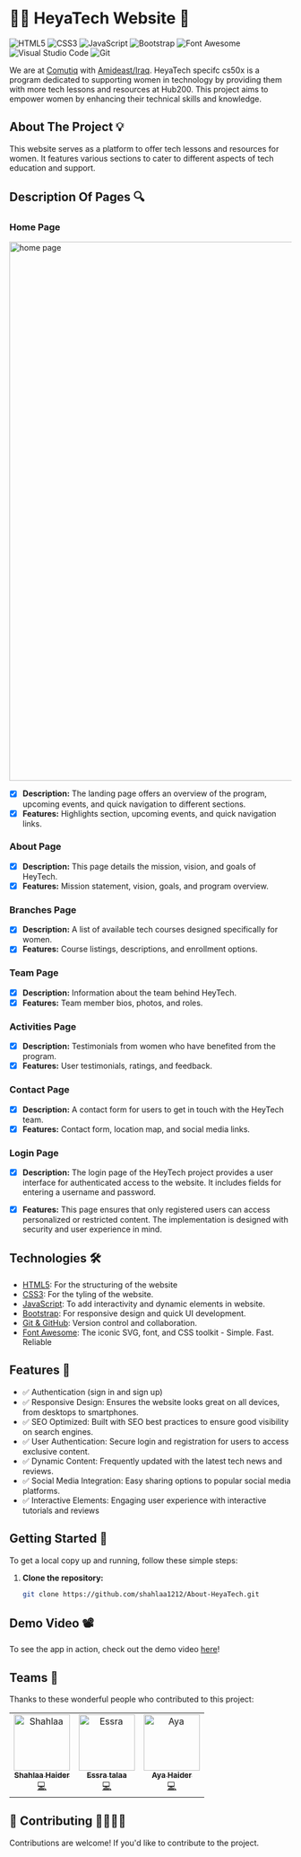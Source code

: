 # 👋🏻 HeyaTech Website 🚀
![HTML5](https://img.shields.io/badge/HTML5-E34F26?style=for-the-badge&logo=html5&logoColor=white) ![CSS3](https://img.shields.io/badge/css3-%231572B6.svg?style=for-the-badge&logo=css3&logoColor=white) ![JavaScript](https://img.shields.io/badge/JavaScript-323330?style=for-the-badge&logo=javascript&logoColor=F7DF1E) ![Bootstrap](https://img.shields.io/badge/bootstrap-%238511FA.svg?style=for-the-badge&logo=bootstrap&logoColor=white) ![Font Awesome](https://img.shields.io/badge/Font%20Awesome-538DD7.svg?style=for-the-badge&logo=Font-Awesome&logoColor=white) ![Visual Studio Code](https://img.shields.io/badge/Visual%20Studio%20Code-0078d7.svg?style=for-the-badge&logo=visual-studio-code&logoColor=white) ![Git](https://img.shields.io/badge/git-%23F05033.svg?style=for-the-badge&logo=git&logoColor=white) 

We are at [Comutiq](https://www.linkedin.com/company/computiq/) with [Amideast/Iraq](https://www.linkedin.com/company/amideast-iraq/). HeyaTech specifc cs50x is a program dedicated to supporting women in technology by providing them with more tech lessons and resources at Hub200. This project aims to empower women by enhancing their technical skills and knowledge.

## About The Project 💡 
This website serves as a platform to offer tech lessons and resources for women. It features various sections to cater to different aspects of tech education and support.

## Description Of Pages 🔍

### Home Page 
<img width="960" alt="home page" src="https://github.com/shahlaa1212/About-HeyTech/assets/74646502/cf7da528-e6ff-40e7-ab73-34391e3dbe1c">

- [x] **Description:** The landing page offers an overview of the program, upcoming events, and quick navigation to different sections.
- [x] **Features:** Highlights section, upcoming events, and quick navigation links.

### About Page 
- [x] **Description:** This page details the mission, vision, and goals of HeyTech.
- [x] **Features:** Mission statement, vision, goals, and program overview.

### Branches Page 
- [x] **Description:** A list of available tech courses designed specifically for women.
- [x] **Features:** Course listings, descriptions, and enrollment options.

### Team Page 
- [x] **Description:** Information about the team behind HeyTech.
- [x] **Features:** Team member bios, photos, and roles.

### Activities Page 
- [x] **Description:** Testimonials from women who have benefited from the program.
- [x] **Features:** User testimonials, ratings, and feedback.

### Contact Page 
- [x] **Description:** A contact form for users to get in touch with the HeyTech team.
- [x] **Features:** Contact form, location map, and social media links.
 
### Login Page 
- [x] **Description:** The login page of the HeyTech project provides a user interface for authenticated access to the website. It includes fields for entering a username and password.
- [x] **Features:** This page ensures that only registered users can access personalized or restricted content. The implementation is designed with security and user experience in mind.
  

## Technologies 🛠 
- [HTML5](https://www.w3schools.com/html/): For the structuring of the website
- [CSS3](https://www.w3schools.com/css/): For the tyling of the website.
- [JavaScript](https://www.w3schools.com/js/): To add interactivity and dynamic elements in website.
- [Bootstrap](https://getbootstrap.com/): For responsive design and quick UI development.
- [Git & GitHub](https://www.git-scm.com/): Version control and collaboration.
- [Font Awesome](https://fontawesome.com/): The iconic SVG, font, and CSS toolkit - Simple. Fast. Reliable

## Features 📌 
- ✅ Authentication (sign in and sign up)
- ✅ Responsive Design: Ensures the website looks great on all devices, from desktops to smartphones.
- ✅ SEO Optimized: Built with SEO best practices to ensure good visibility on search engines.
- ✅ User Authentication: Secure login and registration for users to access exclusive content.
- ✅ Dynamic Content: Frequently updated with the latest tech news and reviews.
- ✅ Social Media Integration: Easy sharing options to popular social media platforms.
- ✅ Interactive Elements: Engaging user experience with interactive tutorials and reviews

## Getting Started 🔧 

To get a local copy up and running, follow these simple steps:

1. **Clone the repository:**
   ```sh
   git clone https://github.com/shahlaa1212/About-HeyaTech.git

## Demo Video 📽️
To see the app in action, check out the demo video [here](https://www.youtube.com/watch?feature=shared&v=QBNLAYP5l6U)!

## Teams 👥 

Thanks to these wonderful people who contributed to this project:

<table>
  <tr>
    <td align="center">
      <a href="https://github.com/shahlaa1212">
        <img src="https://github.com/shahlaa1212/About-HeyTech/assets/74646502/418d047e-1d79-401f-9bbb-26439e3973e8" width="100px;" alt="Shahlaa"/>
        <br />
        <sub><b>Shahlaa Haider</b></sub>
      </a>
      <br />
      <a href="https://github.com/shahlaa1212/About-HeyTech/commits?author=shahlaa1212" title="Code">💻</a>
    </td>
    <td align="center">
      <a href="https://github.com/esraatalaa">
        <img src="https://github.com/shahlaa1212/About-HeyTech/assets/74646502/a3888169-5e01-41cf-98f4-dcab0074e8e5" width="100px;" alt="Essra"/>
        <br />
        <sub><b>Essra talaa</b></sub>
      </a>
      <br />
      <a href="https://www.linkedin.com/in/esraa-talaa-797975234/" title="Code">💻</a>
    </td>
    <td align="center">
      <a href="https://github.com/AyaHiader">
        <img src="https://github.com/shahlaa1212/About-HeyTech/assets/74646502/156e334c-791c-4766-b649-64a3b57adac7" width="100px;" alt="Aya"/>
        <br />
        <sub><b>Aya Haider</b></sub>
      </a>
      <br />
      <a href="https://www.linkedin.com/in/ayaalniami/" title="Code">💻</a>
    </td>
  </tr>
</table>

## 🙏 Contributing 🫱🏼‍🫲🏻
Contributions are welcome! If you'd like to contribute to the project.







